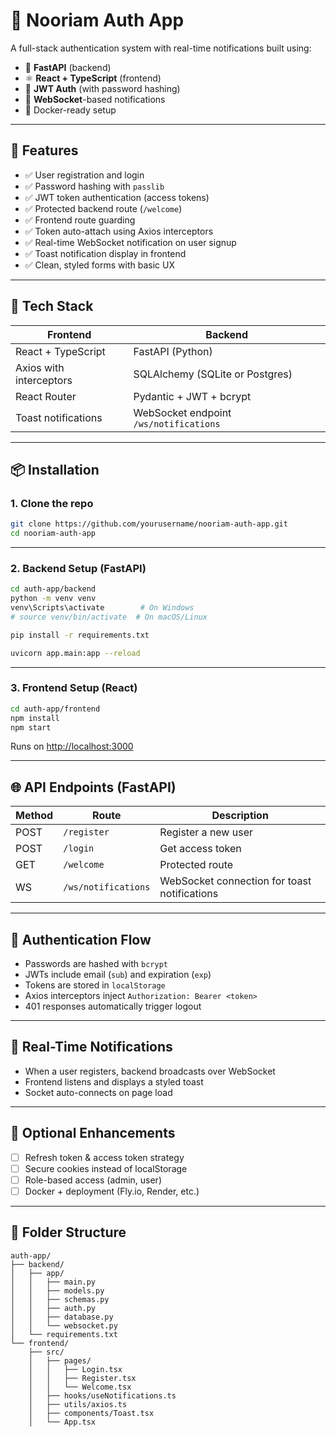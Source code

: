 
# 🔐 Nooriam Auth App

A full-stack authentication system with real-time notifications built using:

- 🐍 **FastAPI** (backend)
- ⚛️ **React + TypeScript** (frontend)
- 🧠 **JWT Auth** (with password hashing)
- 🔔 **WebSocket**-based notifications
- 🐳 Docker-ready setup

---

## 🚀 Features

- ✅ User registration and login
- ✅ Password hashing with `passlib`
- ✅ JWT token authentication (access tokens)
- ✅ Protected backend route (`/welcome`)
- ✅ Frontend route guarding
- ✅ Token auto-attach using Axios interceptors
- ✅ Real-time WebSocket notification on user signup
- ✅ Toast notification display in frontend
- ✅ Clean, styled forms with basic UX

---

## 🧱 Tech Stack

| Frontend                 | Backend                  |
|--------------------------|---------------------------|
| React + TypeScript       | FastAPI (Python)          |
| Axios with interceptors  | SQLAlchemy (SQLite or Postgres) |
| React Router             | Pydantic + JWT + bcrypt   |
| Toast notifications      | WebSocket endpoint `/ws/notifications` |

---

## 📦 Installation

### 1. Clone the repo

```bash
git clone https://github.com/yourusername/nooriam-auth-app.git
cd nooriam-auth-app
```

---

### 2. Backend Setup (FastAPI)

```bash
cd auth-app/backend
python -m venv venv
venv\Scripts\activate        # On Windows
# source venv/bin/activate  # On macOS/Linux

pip install -r requirements.txt

uvicorn app.main:app --reload
```

---

### 3. Frontend Setup (React)

```bash
cd auth-app/frontend
npm install
npm start
```

Runs on [http://localhost:3000](http://localhost:3000)

---

## 🌐 API Endpoints (FastAPI)

| Method | Route         | Description            |
|--------|---------------|------------------------|
| POST   | `/register`   | Register a new user    |
| POST   | `/login`      | Get access token       |
| GET    | `/welcome`    | Protected route        |
| WS     | `/ws/notifications` | WebSocket connection for toast notifications |

---

## 🔐 Authentication Flow

- Passwords are hashed with `bcrypt`
- JWTs include email (`sub`) and expiration (`exp`)
- Tokens are stored in `localStorage`
- Axios interceptors inject `Authorization: Bearer <token>`
- 401 responses automatically trigger logout

---

## 🔔 Real-Time Notifications

- When a user registers, backend broadcasts over WebSocket
- Frontend listens and displays a styled toast
- Socket auto-connects on page load

---

## 🧪 Optional Enhancements

- [ ] Refresh token & access token strategy
- [ ] Secure cookies instead of localStorage
- [ ] Role-based access (admin, user)
- [ ] Docker + deployment (Fly.io, Render, etc.)

---

## 🧠 Folder Structure

```
auth-app/
├── backend/
│   ├── app/
│   │   ├── main.py
│   │   ├── models.py
│   │   ├── schemas.py
│   │   ├── auth.py
│   │   ├── database.py
│   │   └── websocket.py
│   └── requirements.txt
└── frontend/
    ├── src/
    │   ├── pages/
    │   │   ├── Login.tsx
    │   │   ├── Register.tsx
    │   │   └── Welcome.tsx
    │   ├── hooks/useNotifications.ts
    │   ├── utils/axios.ts
    │   ├── components/Toast.tsx
    │   └── App.tsx
```


